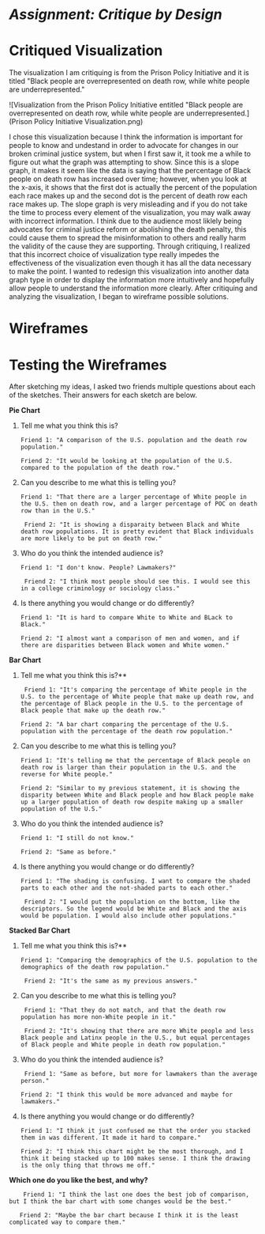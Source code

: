 # *Assignment: Critique by Design*

# Critiqued Visualization
The visualization I am critiquing is from the Prison Policy Initiative and it is titled "Black people are overrepresented on death row, while white people are underrepresented."

![Visualization from the Prison Policy Initiative entitled "Black people are overrepresented on death row, while white people are underrepresented.](Prison Policy Initiative Visualization.png)

I chose this visualization because I think the information is important for people to know and undestand in order to advocate for changes in our broken criminal justice system, but when I first saw it, it took me a while to figure out what the graph was attempting to show. Since this is a slope graph, it makes it seem like the data is saying that the percentage of Black people on death row has increased over time; however, when you look at the x-axis, it shows that the first dot is actually the percent of the population each race makes up and the second dot is the percent of death row each race makes up. The slope graph is very misleading and if you do not take the time to process every element of the visualization, you may walk away with incorrect information. I think due to the audience most liklely being advocates for criminal justice reform or abolishing the death penalty, this could cause them to spread the misinformation to others and really harm the validity of the cause they are supporting. Through critiquing, I realized that this incorrect choice of visualization type really impedes the effectiveness of the visualization even though it has all the data necessary to make the point. I wanted to redesign this visualization into another data graph type in order to display the information more intuitively and hopefully allow people to understand the information more clearly. After critiquing and analyzing the visualization, I began to wireframe possible solutions.

# Wireframes


# Testing the Wireframes

After sketching my ideas, I asked two friends multiple questions about each of the sketches. Their answers for each sketch are below.

**Pie Chart**

1. Tell me what you think this is?

       Friend 1: "A comparison of the U.S. population and the death row population."
  
       Friend 2: "It would be looking at the population of the U.S. compared to the population of the death row."
  
2. Can you describe to me what this is telling you?

       Friend 1: "That there are a larger percentage of White people in the U.S. then on death row, and a larger percentage of POC on death row than in the U.S."
  
        Friend 2: "It is showing a disparaity between Black and White death row populations. It is pretty evident that Black individuals are more likely to be put on death row."
  
3. Who do you think the intended audience is?

       Friend 1: "I don't know. People? Lawmakers?"
  
        Friend 2: "I think most people should see this. I would see this in a college criminology or sociology class."
  
4. Is there anything you would change or do differently?

       Friend 1: "It is hard to compare White to White and BLack to Black."
   
       Friend 2: "I almost want a comparison of men and women, and if there are disparities between Black women and White women."

**Bar Chart**

1. Tell me what you think this is?**

        Friend 1: "It's comparing the percentage of White people in the U.S. to the percentage of White people that make up death row, and the percentage of Black people in the U.S. to the percentage of Black people that make up the death row."
  
       Friend 2: "A bar chart comparing the percentage of the U.S. population with the percentage of the death row population."
  
2. Can you describe to me what this is telling you?

       Friend 1: "It's telling me that the percentage of Black people on death row is larger than their population in the U.S. and the reverse for White people."
  
       Friend 2: "Similar to my previous statement, it is showing the disparity between White and Black people and how Black people make up a larger population of death row despite making up a smaller population of the U.S."
  
3. Who do you think the intended audience is?

       Friend 1: "I still do not know."
  
       Friend 2: "Same as before."
       
4. Is there anything you would change or do differently?

       Friend 1: "The shading is confusing. I want to compare the shaded parts to each other and the not-shaded parts to each other."
  
        Friend 2: "I would put the population on the bottom, like the descriptors. So the legend would be White and Black and the axis would be population. I would also include other populations."
  
**Stacked Bar Chart**
  
1. Tell me what you think this is?**

       Friend 1: "Comparing the demographics of the U.S. population to the demographics of the death row population."
  
        Friend 2: "It's the same as my previous answers."
  
2. Can you describe to me what this is telling you?

        Friend 1: "That they do not match, and that the death row population has more non-White people in it."
  
        Friend 2: "It's showing that there are more White people and less Black people and Latinx people in the U.S., but equal percentages of Black people and White people in death row population."
  
3. Who do you think the intended audience is?

        Friend 1: "Same as before, but more for lawmakers than the average person."
  
       Friend 2: "I think this would be more advanced and maybe for lawmakers."
  
4. Is there anything you would change or do differently?

       Friend 1: "I think it just confused me that the order you stacked them in was different. It made it hard to compare."
  
       Friend 2: "I think this chart might be the most thorough, and I think it being stacked up to 100 makes sense. I think the drawing is the only thing that throws me off."
  
**Which one do you like the best, and why?**

        Friend 1: "I think the last one does the best job of comparison, but I think the bar chart with some changes would be the best."

       Friend 2: "Maybe the bar chart because I think it is the least complicated way to compare them."
